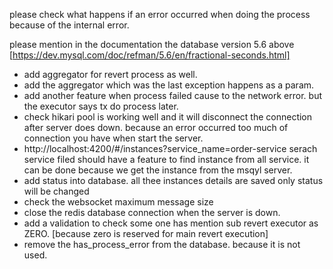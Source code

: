 please check what happens if an error occurred when doing the process because of the internal error.

please mention in the documentation the database version 5.6
above [https://dev.mysql.com/doc/refman/5.6/en/fractional-seconds.html]

- add aggregator for revert process as well.
- add the aggregator which was the last exception happens as a param.
- add another feature when process failed cause to the network error. but the executor says tx do process later.
- check hikari pool is working well and it will disconnect the connection after server does down. because an error
  occurred too much of connection you have when start the server.
- http://localhost:4200/#/instances?service_name=order-service serach service filed should have a feature to find
  instance from all service. it can be done because we get the instance from the msqyl server.
- add status into database. all thee instances details are saved only status will be changed
- check the websocket maximum message size
- close the redis database connection when the server is down.
- add a validation to check some one has mention sub revert executor as
  ZERO. [because zero is reserved for main revert execution]
- remove the has_process_error from the database. because it is not used. 

